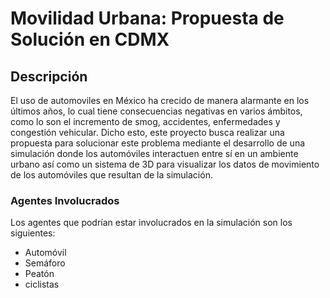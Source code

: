 # Movilidad Urbana: Propuesta de Solución en CDMX

## Descripción
El uso de automoviles en México ha crecido de manera alarmante en los últimos años, lo cual tiene consecuencias negativas en varios ámbitos, como lo son el incremento de smog, accidentes, enfermedades y congestión vehicular.
Dicho esto, este proyecto busca realizar una propuesta para solucionar este problema mediante el desarrollo de una simulación donde los automóviles interactuen entre sí en un ambiente urbano así como un sistema de 3D para visualizar los datos de movimiento de los automóviles que resultan de la simulación.

### Agentes Involucrados
Los agentes que podrían estar involucrados en la simulación son los siguientes:
- Automóvil
- Semáforo
- Peatón
- ciclistas

